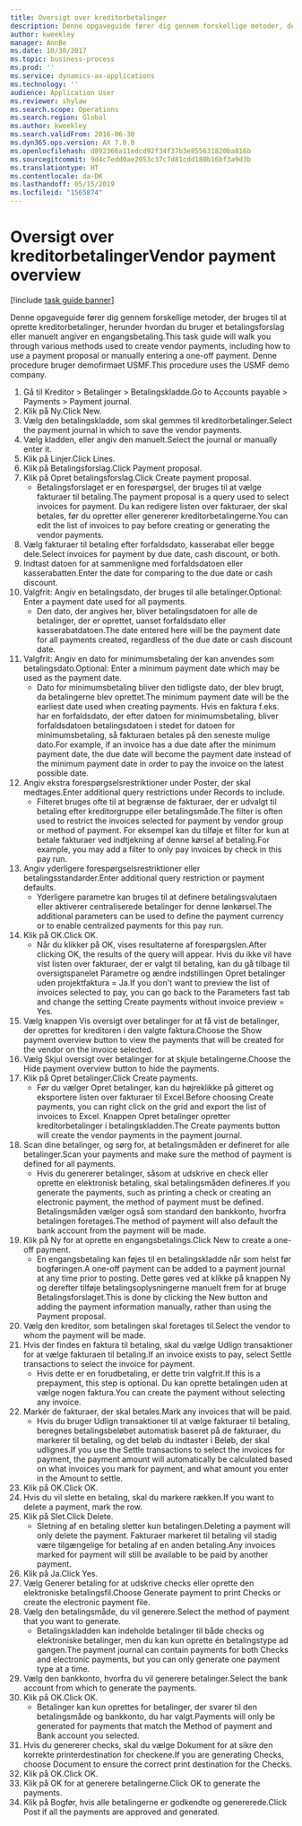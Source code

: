 ```yaml
---
title: Oversigt over kreditorbetalinger
description: Denne opgaveguide fører dig gennem forskellige metoder, der bruges til at oprette kreditorbetalinger, herunder hvordan du bruger et betalingsforslag eller manuelt angiver en engangsbetaling.
author: kweekley
manager: AnnBe
ms.date: 10/30/2017
ms.topic: business-process
ms.prod: ''
ms.service: dynamics-ax-applications
ms.technology: ''
audience: Application User
ms.reviewer: shylaw
ms.search.scope: Operations
ms.search.region: Global
ms.author: kweekley
ms.search.validFrom: 2016-06-30
ms.dyn365.ops.version: AX 7.0.0
ms.openlocfilehash: d892366a11edcd92f34f37b3e855631820ba816b
ms.sourcegitcommit: 9d4c7edd0ae2053c37c7d81cdd180b16bf3a9d3b
ms.translationtype: HT
ms.contentlocale: da-DK
ms.lasthandoff: 05/15/2019
ms.locfileid: "1565874"
---
```

# <a name="vendor-payment-overview"></a><span data-ttu-id="169b9-103">Oversigt over kreditorbetalinger</span><span class="sxs-lookup"><span data-stu-id="169b9-103">Vendor payment overview</span></span>

[!include [task guide banner](../../includes/task-guide-banner.md)]

<span data-ttu-id="169b9-104">Denne opgaveguide fører dig gennem forskellige metoder, der bruges til at oprette kreditorbetalinger, herunder hvordan du bruger et betalingsforslag eller manuelt angiver en engangsbetaling.</span><span class="sxs-lookup"><span data-stu-id="169b9-104">This task guide will walk you through various methods used to create vendor payments, including how to use a payment proposal or manually entering a one-off payment.</span></span> <span data-ttu-id="169b9-105">Denne procedure bruger demofirmaet USMF.</span><span class="sxs-lookup"><span data-stu-id="169b9-105">This procedure uses the USMF demo company.</span></span>

1. <span data-ttu-id="169b9-106">Gå til Kreditor > Betalinger > Betalingskladde.</span><span class="sxs-lookup"><span data-stu-id="169b9-106">Go to Accounts payable > Payments > Payment journal.</span></span>
2. <span data-ttu-id="169b9-107">Klik på Ny.</span><span class="sxs-lookup"><span data-stu-id="169b9-107">Click New.</span></span>
3. <span data-ttu-id="169b9-108">Vælg den betalingskladde, som skal gemmes til kreditorbetalinger.</span><span class="sxs-lookup"><span data-stu-id="169b9-108">Select the payment journal in which to save the vendor payments.</span></span> 
4. <span data-ttu-id="169b9-109">Vælg kladden, eller angiv den manuelt.</span><span class="sxs-lookup"><span data-stu-id="169b9-109">Select the journal or manually enter it.</span></span>
5. <span data-ttu-id="169b9-110">Klik på Linjer.</span><span class="sxs-lookup"><span data-stu-id="169b9-110">Click Lines.</span></span>
6. <span data-ttu-id="169b9-111">Klik på Betalingsforslag.</span><span class="sxs-lookup"><span data-stu-id="169b9-111">Click Payment proposal.</span></span>
7. <span data-ttu-id="169b9-112">Klik på Opret betalingsforslag.</span><span class="sxs-lookup"><span data-stu-id="169b9-112">Click Create payment proposal.</span></span>
    * <span data-ttu-id="169b9-113">Betalingsforslaget er en forespørgsel, der bruges til at vælge fakturaer til betaling.</span><span class="sxs-lookup"><span data-stu-id="169b9-113">The payment proposal is a query used to select invoices for payment.</span></span> <span data-ttu-id="169b9-114">Du kan redigere listen over fakturaer, der skal betales, før du opretter eller genererer kreditorbetalingerne.</span><span class="sxs-lookup"><span data-stu-id="169b9-114">You can edit the list of invoices to pay before creating or generating the vendor payments.</span></span>  
8. <span data-ttu-id="169b9-115">Vælg fakturaer til betaling efter forfaldsdato, kasserabat eller begge dele.</span><span class="sxs-lookup"><span data-stu-id="169b9-115">Select invoices for payment by due date, cash discount, or both.</span></span> 
9. <span data-ttu-id="169b9-116">Indtast datoen for at sammenligne med forfaldsdatoen eller kasserabatten.</span><span class="sxs-lookup"><span data-stu-id="169b9-116">Enter the date for comparing to the due date or cash discount.</span></span> 
10. <span data-ttu-id="169b9-117">Valgfrit: Angiv en betalingsdato, der bruges til alle betalinger.</span><span class="sxs-lookup"><span data-stu-id="169b9-117">Optional: Enter a payment date used for all payments.</span></span>
    * <span data-ttu-id="169b9-118">Den dato, der angives her, bliver betalingsdatoen for alle de betalinger, der er oprettet, uanset forfaldsdato eller kasserabatdatoen.</span><span class="sxs-lookup"><span data-stu-id="169b9-118">The date entered here will be the payment date for all payments created, regardless of the due date or cash discount date.</span></span>  
11. <span data-ttu-id="169b9-119">Valgfrit: Angiv en dato for minimumsbetaling der kan anvendes som betalingsdato.</span><span class="sxs-lookup"><span data-stu-id="169b9-119">Optional: Enter a minimum payment date which may be used as the payment date.</span></span>
    * <span data-ttu-id="169b9-120">Dato for minimumsbetaling bliver den tidligste dato, der blev brugt, da betalingerne blev oprettet.</span><span class="sxs-lookup"><span data-stu-id="169b9-120">The minimum payment date will be the earliest date used when creating payments.</span></span> <span data-ttu-id="169b9-121">Hvis en faktura f.eks. har en forfaldsdato, der efter datoen for minimumsbetaling, bliver forfaldsdatoen betalingsdatoen i stedet for datoen for minimumsbetaling, så fakturaen betales på den seneste mulige dato.</span><span class="sxs-lookup"><span data-stu-id="169b9-121">For example, if an invoice has a due date after the minimum payment date, the due date will become the payment date instead of the minimum payment date in order to pay the invoice on the latest possible date.</span></span>  
12. <span data-ttu-id="169b9-122">Angiv ekstra forespørgselsrestriktioner under Poster, der skal medtages.</span><span class="sxs-lookup"><span data-stu-id="169b9-122">Enter additional query restrictions under Records to include.</span></span>
    * <span data-ttu-id="169b9-123">Filteret bruges ofte til at begrænse de fakturaer, der er udvalgt til betaling efter kreditorgruppe eller betalingsmåde.</span><span class="sxs-lookup"><span data-stu-id="169b9-123">The filter is often used to restrict the invoices selected for payment by vendor group or method of payment.</span></span> <span data-ttu-id="169b9-124">For eksempel kan du tilføje et filter for kun at betale fakturaer ved indtjekning af denne kørsel af betaling.</span><span class="sxs-lookup"><span data-stu-id="169b9-124">For example, you may add a filter to only pay invoices by check in this pay run.</span></span>  
13. <span data-ttu-id="169b9-125">Angiv yderligere forespørgselsrestriktioner eller betalingsstandarder.</span><span class="sxs-lookup"><span data-stu-id="169b9-125">Enter additional query restriction or payment defaults.</span></span> 
    * <span data-ttu-id="169b9-126">Yderligere parametre kan bruges til at definere betalingsvalutaen eller aktiverer centraliserede betalinger for denne lønkørsel.</span><span class="sxs-lookup"><span data-stu-id="169b9-126">The additional parameters can be used to define the payment currency or to enable centralized payments for this pay run.</span></span>  
14. <span data-ttu-id="169b9-127">Klik på OK.</span><span class="sxs-lookup"><span data-stu-id="169b9-127">Click OK.</span></span>
    * <span data-ttu-id="169b9-128">Når du klikker på OK, vises resultaterne af forespørgslen.</span><span class="sxs-lookup"><span data-stu-id="169b9-128">After clicking OK, the results of the query will appear.</span></span> <span data-ttu-id="169b9-129">Hvis du ikke vil have vist listen over fakturaer, der er valgt til betaling, kan du gå tilbage til oversigtspanelet Parametre og ændre indstillingen Opret betalinger uden projektfaktura = Ja.</span><span class="sxs-lookup"><span data-stu-id="169b9-129">If you don't want to preview the list of invoices selected to pay, you can go back to the Parameters fast tab and change the setting Create payments without invoice preview = Yes.</span></span>  
15. <span data-ttu-id="169b9-130">Vælg knappen Vis oversigt over betalinger for at få vist de betalinger, der oprettes for kreditoren i den valgte faktura.</span><span class="sxs-lookup"><span data-stu-id="169b9-130">Choose the Show payment overview button to view the payments that will be created for the vendor on the invoice selected.</span></span>
16. <span data-ttu-id="169b9-131">Vælg Skjul oversigt over betalinger for at skjule betalingerne.</span><span class="sxs-lookup"><span data-stu-id="169b9-131">Choose the Hide payment overview button to hide the payments.</span></span> 
17. <span data-ttu-id="169b9-132">Klik på Opret betalinger.</span><span class="sxs-lookup"><span data-stu-id="169b9-132">Click Create payments.</span></span>
    * <span data-ttu-id="169b9-133">Før du vælger Opret betalinger, kan du højreklikke på gitteret og eksportere listen over fakturaer til Excel.</span><span class="sxs-lookup"><span data-stu-id="169b9-133">Before choosing Create payments, you can right click on the grid and export the list of invoices to Excel.</span></span> <span data-ttu-id="169b9-134">Knappen Opret betalinger opretter kreditorbetalinger i betalingskladden.</span><span class="sxs-lookup"><span data-stu-id="169b9-134">The Create payments button will create the vendor payments in the payment journal.</span></span>  
18. <span data-ttu-id="169b9-135">Scan dine betalinger, og sørg for, at betalingsmåden er defineret for alle betalinger.</span><span class="sxs-lookup"><span data-stu-id="169b9-135">Scan your payments and make sure the method of payment is defined for all payments.</span></span> 
    * <span data-ttu-id="169b9-136">Hvis du genererer betalinger, såsom at udskrive en check eller oprette en elektronisk betaling, skal betalingsmåden defineres.</span><span class="sxs-lookup"><span data-stu-id="169b9-136">If you generate the payments, such as printing a check or creating an electronic payment, the method of payment must be defined.</span></span> <span data-ttu-id="169b9-137">Betalingsmåden vælger også som standard den bankkonto, hvorfra betalingen foretages.</span><span class="sxs-lookup"><span data-stu-id="169b9-137">The method of payment will also default the bank account from the payment will be made.</span></span>  
19. <span data-ttu-id="169b9-138">Klik på Ny for at oprette en engangsbetalings.</span><span class="sxs-lookup"><span data-stu-id="169b9-138">Click New to create a one-off payment.</span></span>
    * <span data-ttu-id="169b9-139">En engangsbetaling kan føjes til en betalingskladde når som helst før bogføringen.</span><span class="sxs-lookup"><span data-stu-id="169b9-139">A one-off payment can be added to a payment journal at any time prior to posting.</span></span> <span data-ttu-id="169b9-140">Dette gøres ved at klikke på knappen Ny og derefter tilføje betalingsoplysningerne manuelt frem for at bruge Betalingsforslaget.</span><span class="sxs-lookup"><span data-stu-id="169b9-140">This is done by clicking the New button and adding the payment information manually, rather than using the Payment proposal.</span></span>  
20. <span data-ttu-id="169b9-141">Vælg den kreditor, som betalingen skal foretages til.</span><span class="sxs-lookup"><span data-stu-id="169b9-141">Select the vendor to whom the payment will be made.</span></span>
21. <span data-ttu-id="169b9-142">Hvis der findes en faktura til betaling, skal du vælge Udlign transaktioner for at vælge fakturaen til betaling.</span><span class="sxs-lookup"><span data-stu-id="169b9-142">If an invoice exists to pay, select Settle transactions to select the invoice for payment.</span></span>
    * <span data-ttu-id="169b9-143">Hvis dette er en forudbetaling, er dette trin valgfrit.</span><span class="sxs-lookup"><span data-stu-id="169b9-143">If this is a prepayment, this step is optional.</span></span> <span data-ttu-id="169b9-144">Du kan oprette betalingen uden at vælge nogen faktura.</span><span class="sxs-lookup"><span data-stu-id="169b9-144">You can create the payment without selecting any invoice.</span></span>  
22. <span data-ttu-id="169b9-145">Markér de fakturaer, der skal betales.</span><span class="sxs-lookup"><span data-stu-id="169b9-145">Mark any invoices that will be paid.</span></span>
    * <span data-ttu-id="169b9-146">Hvis du bruger Udlign transaktioner til at vælge fakturaer til betaling, beregnes betalingsbeløbet automatisk baseret på de fakturaer, du markerer til betaling, og det beløb du indtaster i Beløb, der skal udlignes.</span><span class="sxs-lookup"><span data-stu-id="169b9-146">If you use the Settle transactions to select the invoices for payment, the payment amount will automatically be calculated based on what invoices you mark for payment, and what amount you enter in the Amount to settle.</span></span>  
23. <span data-ttu-id="169b9-147">Klik på OK.</span><span class="sxs-lookup"><span data-stu-id="169b9-147">Click OK.</span></span>
24. <span data-ttu-id="169b9-148">Hvis du vil slette en betaling, skal du markere rækken.</span><span class="sxs-lookup"><span data-stu-id="169b9-148">If you want to delete a payment, mark the row.</span></span>
25. <span data-ttu-id="169b9-149">Klik på Slet.</span><span class="sxs-lookup"><span data-stu-id="169b9-149">Click Delete.</span></span>
    * <span data-ttu-id="169b9-150">Sletning af en betaling sletter kun betalingen.</span><span class="sxs-lookup"><span data-stu-id="169b9-150">Deleting a payment will only delete the payment.</span></span> <span data-ttu-id="169b9-151">Fakturaer markeret til betaling vil stadig være tilgængelige for betaling af en anden betaling.</span><span class="sxs-lookup"><span data-stu-id="169b9-151">Any invoices marked for payment will still be available to be paid by another payment.</span></span>  
26. <span data-ttu-id="169b9-152">Klik på Ja.</span><span class="sxs-lookup"><span data-stu-id="169b9-152">Click Yes.</span></span>
27. <span data-ttu-id="169b9-153">Vælg Generer betaling for at udskrive checks eller oprette den elektroniske betalingsfil.</span><span class="sxs-lookup"><span data-stu-id="169b9-153">Choose Generate payment to print Checks or create the electronic payment file.</span></span>
28. <span data-ttu-id="169b9-154">Vælg den betalingsmåde, du vil generere.</span><span class="sxs-lookup"><span data-stu-id="169b9-154">Select the method of payment that you want to generate.</span></span>
    * <span data-ttu-id="169b9-155">Betalingskladden kan indeholde betalinger til både checks og elektroniske betalinger, men du kan kun oprette én betalingstype ad gangen.</span><span class="sxs-lookup"><span data-stu-id="169b9-155">The payment journal can contain payments for both Checks and electronic payments, but you can only generate one payment type at a time.</span></span>  
29. <span data-ttu-id="169b9-156">Vælg den bankkonto, hvorfra du vil generere betalinger.</span><span class="sxs-lookup"><span data-stu-id="169b9-156">Select the bank account from which to generate the payments.</span></span>
30. <span data-ttu-id="169b9-157">Klik på OK.</span><span class="sxs-lookup"><span data-stu-id="169b9-157">Click OK.</span></span>
    * <span data-ttu-id="169b9-158">Betalinger kan kun oprettes for betalinger, der svarer til den betalingsmåde og bankkonto, du har valgt.</span><span class="sxs-lookup"><span data-stu-id="169b9-158">Payments will only be generated for payments that match the Method of payment and Bank account you selected.</span></span>  
31. <span data-ttu-id="169b9-159">Hvis du genererer checks, skal du vælge Dokument for at sikre den korrekte printerdestination for checkene.</span><span class="sxs-lookup"><span data-stu-id="169b9-159">If you are generating Checks, choose Document to ensure the correct print destination for the Checks.</span></span>
32. <span data-ttu-id="169b9-160">Klik på OK.</span><span class="sxs-lookup"><span data-stu-id="169b9-160">Click OK.</span></span>
33. <span data-ttu-id="169b9-161">Klik på OK for at generere betalingerne.</span><span class="sxs-lookup"><span data-stu-id="169b9-161">Click OK to generate the payments.</span></span>
34. <span data-ttu-id="169b9-162">Klik på Bogfør, hvis alle betalingerne er godkendte og genererede.</span><span class="sxs-lookup"><span data-stu-id="169b9-162">Click Post if all the payments are approved and generated.</span></span> 

